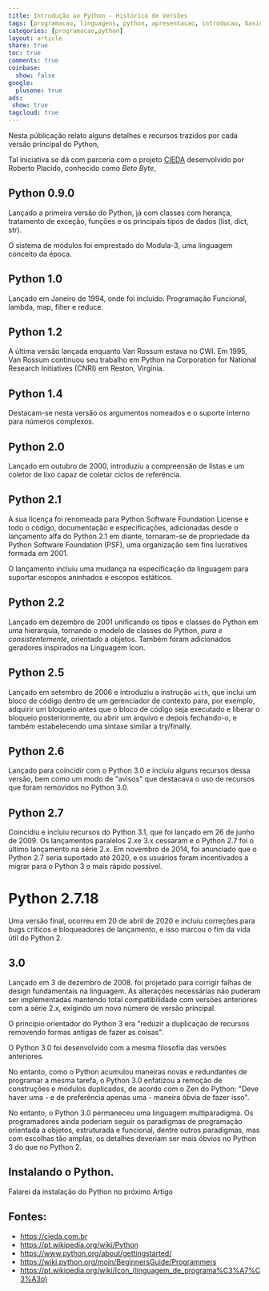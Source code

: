 ```yaml
---
title: Introdução ao Python - Histórico de Versões
tags: [programacao, linguagens, python, apresentacao, introducao, basico, versões, histórico]
categories: [programacao,python]
layout: article
share: true
toc: true
comments: true
coinbase:
  show: false
google:
  plusone: true
ads:
 show: true
tagcloud: true
---
```


Nesta públicação relato alguns detalhes e recursos trazidos por cada versão principal do Python, 

<!--more-->

Tal iniciativa se dá com parceria com o projeto [CIEDA](https://cieda.com.br) desenvolvido por Roberto Placido, conhecido como *Beto Byte*, 

## Python 0.9.0

Lançado a primeira versão do Python, já com classes com herança, tratamento de exceção, funções e os principais tipos de dados (list, dict, str).

O sistema de módulos foi emprestado do Modula-3, uma linguagem conceito da época.

## Python 1.0

Lançado em Janeiro de 1994, onde foi incluido: Programação Funcional, lambda, map, filter e reduce.

## Python 1.2

A última versão lançada enquanto Van Rossum estava no CWI. Em 1995, Van Rossum continuou seu trabalho em Python na Corporation for National Research Initiatives (CNRI) em Reston, Virgínia.

## Python 1.4

Destacam-se nesta versão os argumentos nomeados e o suporte interno para números complexos.

## Python 2.0

Lançado em outubro de 2000, introduziu a compreensão de listas e um coletor de lixo capaz de coletar ciclos de referência.

## Python 2.1 

A sua licença foi renomeada para Python Software Foundation License e todo o código, documentação e especificações, adicionadas desde o lançamento alfa do Python 2.1 em diante, tornaram-se de propriedade da Python Software Foundation (PSF), uma organização sem fins lucrativos formada em 2001.

O lançamento incluiu uma mudança na especificação da linguagem para suportar escopos aninhados e escopos estáticos.

## Python 2.2 

Lançado em dezembro de 2001 unificando os tipos e classes do Python em uma hierarquia, tornando o modelo de classes do Python, *pura e consistentemente*, orientado a objetos. Também foram adicionados geradores inspirados na Linguagem Icon.

## Python 2.5

Lançado em setembro de 2006 e introduziu a instrução `with`, que inclui um bloco de código dentro de um gerenciador de contexto para, por exemplo, adquirir um bloqueio antes que o bloco de código seja executado e liberar o bloqueio posteriormente, ou abrir um arquivo e depois fechando-o, e também estabelecendo uma sintaxe similar a try/finally.

## Python 2.6

Lançado para coincidir com o Python 3.0 e incluiu alguns recursos dessa versão, bem como um modo de "avisos" que destacava o uso de recursos que foram removidos no Python 3.0.

## Python 2.7

Coincidiu e incluiu recursos do Python 3.1, que foi lançado em 26 de junho de 2009. Os lançamentos paralelos 2.xe 3.x cessaram e o Python 2.7 foi o último lançamento na série 2.x. Em novembro de 2014, foi anunciado que o Python 2.7 seria suportado até 2020, e os usuários foram incentivados a migrar para o Python 3 o mais rápido possível.

# Python 2.7.18

Uma versão final, ocorreu em 20 de abril de 2020 e incluiu correções para bugs críticos e bloqueadores de lançamento, e isso marcou o fim da vida útil do Python 2.

## 3.0 

Lançado em 3 de dezembro de 2008. foi projetado para corrigir falhas de design fundamentais na linguagem. As alterações necessárias não puderam ser implementadas mantendo total compatibilidade com versões anteriores com a série 2.x, exigindo um novo número de versão principal.

O princípio orientador do Python 3 era "reduzir a duplicação de recursos removendo formas antigas de fazer as coisas".

O Python 3.0 foi desenvolvido com a mesma filosofia das versões anteriores.

No entanto, como o Python acumulou maneiras novas e redundantes de programar a mesma tarefa, o Python 3.0 enfatizou a remoção de construções e módulos duplicados, de acordo com o Zen do Python: "Deve haver uma - e de preferência apenas uma - maneira óbvia de fazer isso".

No entanto, o Python 3.0 permaneceu uma linguagem multiparadigma. Os programadores ainda poderiam seguir os paradigmas de programação orientada a objetos, estruturada e funcional, dentre outros paradigmas, mas com escolhas tão amplas, os detalhes deveriam ser mais óbvios no Python 3 do que no Python 2.

## Instalando o Python.

Falarei da instalação do Python no próximo Artigo

## Fontes:

* https://cieda.com.br 
* https://pt.wikipedia.org/wiki/Python
* https://www.python.org/about/gettingstarted/
* https://wiki.python.org/moin/BeginnersGuide/Programmers
* https://pt.wikipedia.org/wiki/Icon_(linguagem_de_programa%C3%A7%C3%A3o)
